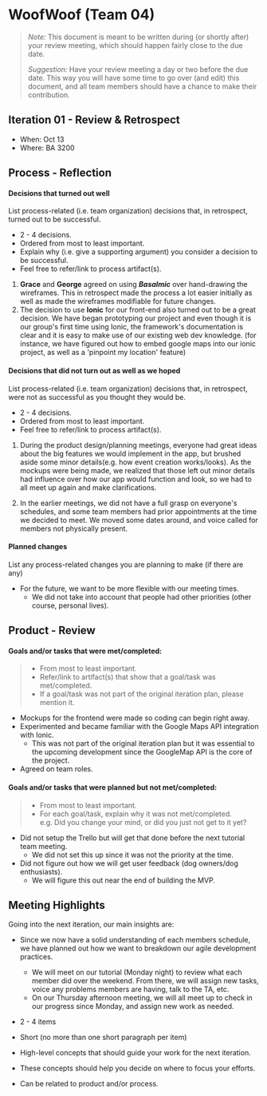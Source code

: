 # WoofWoof (Team 04)

 > _Note:_ This document is meant to be written during (or shortly after) your review meeting, which should happen fairly close to the due date.      
 >      
 > _Suggestion:_ Have your review meeting a day or two before the due date. This way you will have some time to go over (and edit) this document, and all team members should have a chance to make their contribution.


## Iteration 01 - Review & Retrospect

 * When: Oct 13
 * Where: BA 3200

## Process - Reflection

#### Decisions that turned out well

List process-related (i.e. team organization) decisions that, in retrospect, turned out to be successful.

 * 2 - 4 decisions.
 * Ordered from most to least important.
 * Explain why (i.e. give a supporting argument) you consider a decision to be successful.
 * Feel free to refer/link to process artifact(s).

 1. **Grace** and **George** agreed on using ***Basalmic*** over hand-drawing the wireframes. This in retrospect made the process a lot easier initially as well as made the wireframes modifiable for future changes.
 2. The decision to use **Ionic** for our front-end also turned out to be a great decision. We have began prototyping our project and even though it is our group's first time using Ionic, the framework's documentation is clear and it is easy to make use of our existing web dev knowledge. (for instance, we have figured out how to embed google maps into our ionic project, as well as a 'pinpoint my location' feature)

#### Decisions that did not turn out as well as we hoped

List process-related (i.e. team organization) decisions that, in retrospect, were not as successful as you thought they would be.

 * 2 - 4 decisions.
 * Ordered from most to least important.
 * Feel free to refer/link to process artifact(s).

1. During the product design/planning meetings, everyone had great ideas about the big features we would implement in the app, but brushed aside some minor details(e.g. how event creation works/looks). As the mockups were being made, we realized that those left out minor details had influence over how our app would function and look, so we had to all meet up again and make clarifications.

2. In the earlier meetings, we did not have a full grasp on everyone's schedules, and some team members had prior appointments at the time we decided to meet. We moved some dates around, and voice called for members not physically present.

#### Planned changes

List any process-related changes you are planning to make (if there are any)

* For the future, we want to be more flexible with our meeting times.
  * We did not take into account that people had other priorities (other course, personal lives).

## Product - Review

#### Goals and/or tasks that were met/completed:

> * From most to least important.
> * Refer/link to artifact(s) that show that a goal/task was met/completed.
> * If a goal/task was not part of the original iteration plan, please mention it.

* Mockups for the frontend were made so coding can begin right away.
* Experimented and became familiar with the Google Maps API integration with Ionic.
  * This was not part of the original iteration plan but it was essential to the upcoming development since the GoogleMap API is the core of the project.
* Agreed on team roles.

#### Goals and/or tasks that were planned but not met/completed:

> * From most to least important.
> * For each goal/task, explain why it was not met/completed.   
> e.g. Did you change your mind, or did you just not get to it yet?

* Did not setup the Trello but will get that done before the next tutorial team meeting.
  * We did not set this up since it was not the priority at the time.
* Did not figure out how we will get user feedback (dog owners/dog enthusiasts).
  * We will figure this out near the end of building the MVP.

## Meeting Highlights

Going into the next iteration, our main insights are:

* Since we now have a solid understanding of each members schedule, we have planned out how we want to breakdown our agile development practices.
  * We will meet on our tutorial (Monday night) to review what each member did over the weekend. From there, we will assign new tasks, voice any problems members are having, talk to the TA, etc.
  * On our Thursday afternoon meeting, we will all meet up to check in our progress since Monday, and assign new work as needed.

* 2 - 4 items
* Short (no more than one short paragraph per item)
* High-level concepts that should guide your work for the next iteration.
* These concepts should help you decide on where to focus your efforts.
* Can be related to product and/or process.
